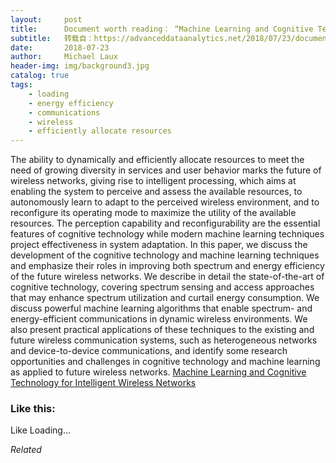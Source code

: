 ```yaml
---
layout:     post
title:      Document worth reading： “Machine Learning and Cognitive Technology for Intelligent Wireless Networks”
subtitle:   转载自：https://advanceddataanalytics.net/2018/07/23/document-worth-reading-machine-learning-and-cognitive-technology-for-intelligent-wireless-networks/
date:       2018-07-23
author:     Michael Laux
header-img: img/background3.jpg
catalog: true
tags:
    - loading
    - energy efficiency
    - communications
    - wireless
    - efficiently allocate resources
---
```


The ability to dynamically and efficiently allocate resources to meet the need of growing diversity in services and user behavior marks the future of wireless networks, giving rise to intelligent processing, which aims at enabling the system to perceive and assess the available resources, to autonomously learn to adapt to the perceived wireless environment, and to reconfigure its operating mode to maximize the utility of the available resources. The perception capability and reconfigurability are the essential features of cognitive technology while modern machine learning techniques project effectiveness in system adaptation. In this paper, we discuss the development of the cognitive technology and machine learning techniques and emphasize their roles in improving both spectrum and energy efficiency of the future wireless networks. We describe in detail the state-of-the-art of cognitive technology, covering spectrum sensing and access approaches that may enhance spectrum utilization and curtail energy consumption. We discuss powerful machine learning algorithms that enable spectrum- and energy-efficient communications in dynamic wireless environments. We also present practical applications of these techniques to the existing and future wireless communication systems, such as heterogeneous networks and device-to-device communications, and identify some research opportunities and challenges in cognitive technology and machine learning as applied to future wireless networks. [Machine Learning and Cognitive Technology for Intelligent Wireless Networks](http://arxiv.org/abs/1710.11240v1)





### Like this:

Like Loading...


*Related*

